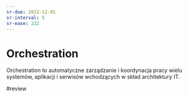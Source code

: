 ```yaml
---
sr-due: 2022-12-01
sr-interval: 5
sr-ease: 222
---
```


# Orchestration

Orchestration to automatyczne zarządzanie i koordynacja pracy wielu systemów, aplikacji i serwisów wchodzących w skład architektury IT.

#review 